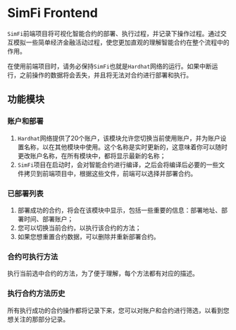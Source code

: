 # SimFi Frontend
`SimFi`前端项目将可视化智能合约的部署、执行过程，并记录下操作过程。通过交互模拟一些简单经济金融活动过程，使您更加直观的理解智能合约在整个流程中的作用。

在使用前端项目时，请务必保持`SimFi`也就是`Hardhat`网络的运行。如果中断运行，之前操作的数据将会丢失，并且将无法对合约进行部署和执行。

## 功能模块
### 账户和部署
1. `Hardhat`网络提供了20个账户，该模块允许您切换当前使用账户，并为账户设置名称，以在其他模块中使用。这个名称是实时更新的，这意味着你可以随时更改账户名称，在所有模块中，都将显示最新的名称；
2. `SimFi`项目在启动时，会对智能合约进行编译，之后会将编译后必要的一些文件拷贝到前端项目中，根据这些文件，前端可以选择并部署合约。

### 已部署列表
1. 部署成功的合约，将会在该模块中显示，包括一些重要的信息：部署地址、部署时间、部署账户；
2. 您可以切换当前合约，以执行该合约的方法；
3. 如果您想重置合约数据，可以删除并重新部署合约。

### 合约可执行方法
执行当前选中合约的方法，为了便于理解，每个方法都有对应的描述。

### 执行合约方法历史
所有执行成功的合约操作都将记录下来，您可以对账户和合约进行筛选，以看到您想关注的那部分记录。
